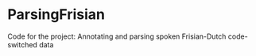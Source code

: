 # ParsingFrisian
Code for the project: Annotating and parsing spoken Frisian-Dutch code-switched data
